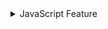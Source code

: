 <details>
  <summary>JavaScript Feature</summary>




## Optional Chaining

```javascript


```


##  Custom Promise
```javascript

```

```javascript


```




</details>
